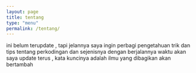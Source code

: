 ```yaml
---
layout: page
title: tentang
type: "menu"
permalink: /tentang/
---
```


ini belum terupdate , tapi jelannya saya ingin perbagi pengetahuan trik dan tips tentang perkodingan dan sejenisnya
dengan berjalannya waktu akan saya update terus , 
kata kuncinya adalah ilmu yang dibagikan akan bertambah